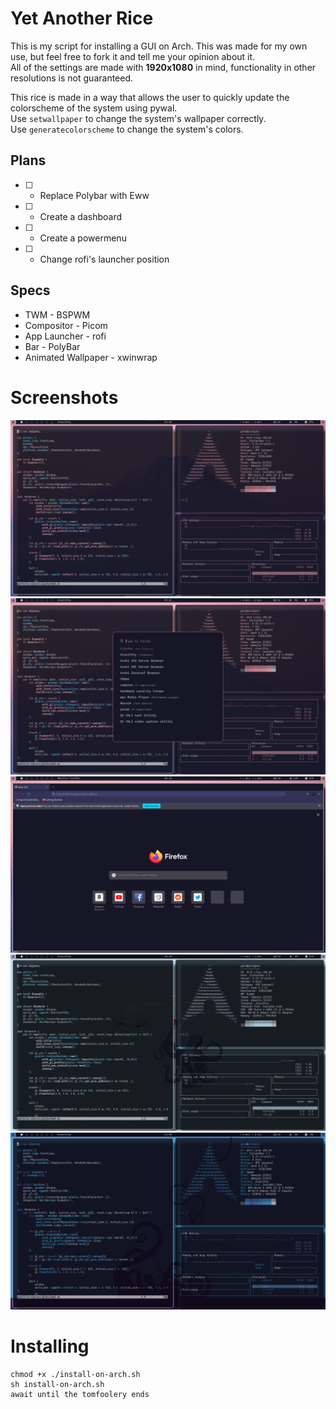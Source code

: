 # Yet Another Rice
This is my script for installing a GUI on Arch. This was made for my own use, but feel free to fork it and tell me your opinion about it.  
All of the settings are made with **1920x1080** in mind, functionality in other resolutions is not guaranteed.

This rice is made in a way that allows the user to quickly update the colorscheme of the system using pywal.  
Use `setwallpaper` to change the system's wallpaper correctly.  
Use `generatecolorscheme` to change the system's colors.

## Plans
- [ ] - Replace Polybar with Eww
- [ ] - Create a dashboard
- [ ] - Create a powermenu
- [ ] - Change rofi's launcher position

## Specs

- TWM - BSPWM
- Compositor - Picom
- App Launcher - rofi
- Bar - PolyBar
- Animated Wallpaper - xwinwrap

# Screenshots
<img src='/screenshots/purpleunixporn.png'>
<img src='/screenshots/purplerofi.png'>
<img src='/screenshots/purplefirefox.png'>
<img src='/screenshots/pywalexample1.png'>
<img src='/screenshots/pywalexample2.png'>

# Installing

    chmod +x ./install-on-arch.sh
    sh install-on-arch.sh
    await until the tomfoolery ends 
